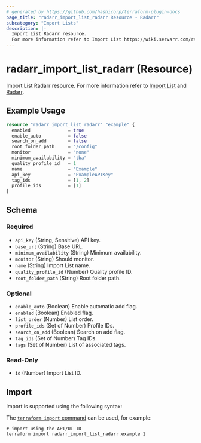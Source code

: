 ```yaml
---
# generated by https://github.com/hashicorp/terraform-plugin-docs
page_title: "radarr_import_list_radarr Resource - Radarr"
subcategory: "Import Lists"
description: |-
  Import List Radarr resource.
  For more information refer to Import List https://wiki.servarr.com/radarr/settings#import-lists and Radarr https://wiki.servarr.com/radarr/supported#radarrimport.
---
```


# radarr_import_list_radarr (Resource)

<!-- subcategory:Import Lists -->
Import List Radarr resource.
For more information refer to [Import List](https://wiki.servarr.com/radarr/settings#import-lists) and [Radarr](https://wiki.servarr.com/radarr/supported#radarrimport).

## Example Usage

```terraform
resource "radarr_import_list_radarr" "example" {
  enabled              = true
  enable_auto          = false
  search_on_add        = false
  root_folder_path     = "/config"
  monitor              = "none"
  minimum_availability = "tba"
  quality_profile_id   = 1
  name                 = "Example"
  api_key              = "ExampleAPIKey"
  tag_ids              = [1, 2]
  profile_ids          = [1]
}
```

<!-- schema generated by tfplugindocs -->
## Schema

### Required

- `api_key` (String, Sensitive) API key.
- `base_url` (String) Base URL.
- `minimum_availability` (String) Minimum availability.
- `monitor` (String) Should monitor.
- `name` (String) Import List name.
- `quality_profile_id` (Number) Quality profile ID.
- `root_folder_path` (String) Root folder path.

### Optional

- `enable_auto` (Boolean) Enable automatic add flag.
- `enabled` (Boolean) Enabled flag.
- `list_order` (Number) List order.
- `profile_ids` (Set of Number) Profile IDs.
- `search_on_add` (Boolean) Search on add flag.
- `tag_ids` (Set of Number) Tag IDs.
- `tags` (Set of Number) List of associated tags.

### Read-Only

- `id` (Number) Import List ID.

## Import

Import is supported using the following syntax:

The [`terraform import` command](https://developer.hashicorp.com/terraform/cli/commands/import) can be used, for example:

```shell
# import using the API/UI ID
terraform import radarr_import_list_radarr.example 1
```
